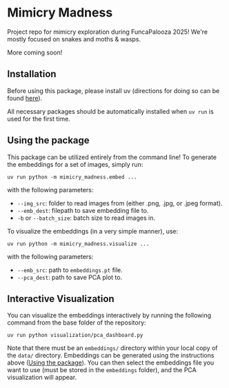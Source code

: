 # Mimicry Madness

Project repo for mimicry exploration during FuncaPalooza 2025! We're mostly focused on snakes and moths & wasps.

More coming soon!

## Installation

Before using this package, please install uv (directions for doing so can be found [here](https://docs.astral.sh/uv/getting-started/installation/)).

All necessary packages should be automatically installed when `uv run` is used for the first time. 

## Using the package

This package can be utilized entirely from the command line! To generate the embeddings for a set of images, simply run: 

`uv run python -m mimicry_madness.embed ...`

with the following parameters:
- `--img_src`: folder to read images from (either .png, .jpg, or .jpeg format).
- `--emb_dest`: filepath to save embedding file to.
- `-b` or `--batch_size`: batch size to read images in.

To visualize the embeddings (in a very simple manner), use:

`uv run python -m mimicry_madness.visualize ...`

with the following parameters:
- `--emb_src`: path to `embeddings.pt` file.
- `--pca_dest`: path to save PCA plot to.

## Interactive Visualization

You can visualize the embeddings interactively by running the following command from the base folder of the repository:

`uv run python visualization/pca_dashboard.py`

Note that there must be an `embeddings/` directory within your local copy of the `data/` directory. Embeddings can be generated using the instructions above ([Using the package](#using-the-package)). You can then select the embeddings file you want to use (must be stored in the `embeddings` folder), and the PCA visualization will appear.
